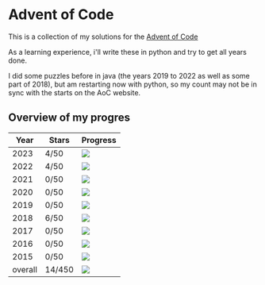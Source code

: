 # Advent of Code

This is a collection of my solutions for the [Advent of Code](https://www.google.ch)

As a learning experience, i'll write these in python and try to get all years done.

I did some puzzles before in java (the years 2019 to 2022 as well as some part of 2018), but am restarting now with
python, so my count may not be in sync with the starts on the AoC website.

## Overview of my progres

|Year    |Stars   |Progress                                        |
|--------|--------|------------------------------------------------|
|2023    | 4/50    |![](https://mdtools.ste.li/progress/4/50.png)   |
|2022    | 4/50    |![](https://mdtools.ste.li/progress/4/50.png)   |
|2021    | 0/50    |![](https://mdtools.ste.li/progress/0/50.png)   |
|2020    | 0/50    |![](https://mdtools.ste.li/progress/0/50.png)   |
|2019    | 0/50    |![](https://mdtools.ste.li/progress/0/50.png)   |
|2018    | 6/50    |![](https://mdtools.ste.li/progress/6/50.png)   |
|2017    | 0/50    |![](https://mdtools.ste.li/progress/0/50.png)   |
|2016    | 0/50    |![](https://mdtools.ste.li/progress/0/50.png)   |
|2015    | 0/50    |![](https://mdtools.ste.li/progress/0/50.png)   |
|overall | 14/450  |![](https://mdtools.ste.li/progress/14/450.png)  |

